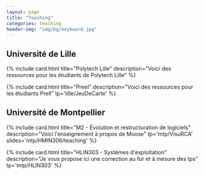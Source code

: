 ```yaml
---
layout: page
title: "Teaching"
categories: teaching
header-img: "img/bg/keyboard.jpg"
---
```


## Université de Lille

<div class="mdc-layout-grid__inner">

{% include card.html
    title="Polytech Lille"
    description="Voici des ressources pour les étudiants de Polytech Lille"
%}

{% include card.html
    title="Preel"
    description="Voici des ressources pour les étudiants Prell"
    tp='lille/JeuDeCarte'
%}

</div>

## Université de Montpellier

<div class="mdc-layout-grid__inner">

{% include card.html
    title="M2 - Évolution et restructuration de logiciels"
    description="Voici l'enseignement à propos de Moose"
    tp='mtp/VisuRCA'
    slides='mtp/HMIN306/teaching'
%}

{% include card.html
    title="HLIN303 - Systèmes d'exploitation"
    description="Je vous propose ici une correction au fur et à mesure des tps"
    tp='mtp/HLIN303'
%}

</div>